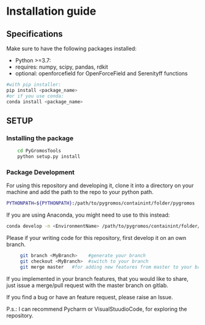 # Installation guide

## Specifications

Make sure to have the following packages installed:
 * Python >=3.7:
 * requires: numpy, scipy, pandas, rdkit
 * optional: openforcefield for OpenForceField and Serenityff functions

```bash
#with pip installer:
pip install <package_name>
#or if you use conda:
conda install <package_name>
```

## SETUP

### Installing the package

```bash
    cd PyGromosTools
    python setup.py install
```

### Package Development

For using this repository and developing it, clone it into a directory on your machine and add the path to the repo to your python path.

```bash
PYTHONPATH=${PYTHONPATH}:/path/to/pygromos/containint/folder/pygromos
```

If you are using Anaconda, you might need to use to this instead:

```bash
conda develop -n <EnvironmentName> /path/to/pygromos/containint/folder/pygromos
```

Please if your writing code for this repository, first develop it on an own branch.

```bash
     git branch <MyBranch>    #generate your branch
     git checkout <MyBranch>  #switch to your branch
     git merge master   #for adding new features from master to your branch
```

If you implemented in your branch features, that you would like to share, just issue a merge/pull request with the master branch on gitlab.

If you find a bug or have an feature request, please raise an Issue.

P.s.: I can recommend Pycharm or VisualStuudioCode, for exploring the repository.
